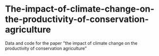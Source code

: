 # The-impact-of-climate-change-on-the-productivity-of-conservation-agriculture
Data and code for the paper "the impact of climate change on the productivity of conservation agriculture"
